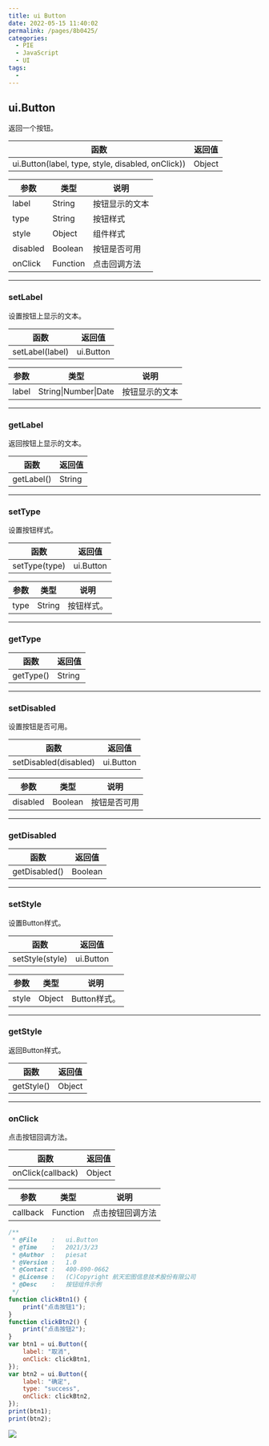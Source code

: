 ```yaml
---
title: ui Button
date: 2022-05-15 11:40:02
permalink: /pages/8b0425/
categories:
  - PIE
  - JavaScript
  - UI
tags:
  - 
---
```



## ui.Button

返回一个按钮。

| 函数                                              | 返回值 |
| ------------------------------------------------- | ------ |
| ui.Button(label, type, style, disabled, onClick)) | Object |

| 参数     | 类型     | 说明           |
| -------- | -------- | -------------- |
| label    | String   | 按钮显示的文本 |
| type     | String   | 按钮样式       |
| style    | Object   | 组件样式       |
| disabled | Boolean  | 按钮是否可用   |
| onClick  | Function | 点击回调方法   |

------

### setLabel

设置按钮上显示的文本。

| 函数            | 返回值    |
| --------------- | --------- |
| setLabel(label) | ui.Button |

| 参数  | 类型                 | 说明           |
| ----- | -------------------- | -------------- |
| label | String\|Number\|Date | 按钮显示的文本 |

------

### getLabel

返回按钮上显示的文本。

| 函数       | 返回值 |
| ---------- | ------ |
| getLabel() | String |

------

### setType

设置按钮样式。

| 函数          | 返回值    |
| ------------- | --------- |
| setType(type) | ui.Button |

| 参数 | 类型   | 说明       |
| ---- | ------ | ---------- |
| type | String | 按钮样式。 |

------

### getType

| 函数      | 返回值 |
| --------- | ------ |
| getType() | String |

------

### setDisabled

设置按钮是否可用。

| 函数                  | 返回值    |
| --------------------- | --------- |
| setDisabled(disabled) | ui.Button |

| 参数     | 类型    | 说明         |
| -------- | ------- | ------------ |
| disabled | Boolean | 按钮是否可用 |

------

### getDisabled

| 函数          | 返回值  |
| ------------- | ------- |
| getDisabled() | Boolean |

------

### setStyle

设置Button样式。

| 函数            | 返回值    |
| --------------- | --------- |
| setStyle(style) | ui.Button |

| 参数  | 类型   | 说明         |
| ----- | ------ | ------------ |
| style | Object | Button样式。 |

------

### getStyle

返回Button样式。

| 函数       | 返回值 |
| ---------- | ------ |
| getStyle() | Object |

------

### onClick

点击按钮回调方法。

| 函数              | 返回值 |
| ----------------- | ------ |
| onClick(callback) | Object |

| 参数     | 类型     | 说明             |
| -------- | -------- | ---------------- |
| callback | Function | 点击按钮回调方法 |

```javascript
/**
 * @File    :   ui.Button
 * @Time    :   2021/3/23
 * @Author  :   piesat
 * @Version :   1.0
 * @Contact :   400-890-0662
 * @License :   (C)Copyright 航天宏图信息技术股份有限公司
 * @Desc    :   按钮组件示例
 */
function clickBtn1() {
    print("点击按钮1");
}
function clickBtn2() {
    print("点击按钮2");
}
var btn1 = ui.Button({
    label: "取消",
    onClick: clickBtn1,
});
var btn2 = ui.Button({
    label: "确定",
    type: "success",
    onClick: clickBtn2,
});
print(btn1);
print(btn2);
```

![](http://pics.landcover100.com/pics/20222214/627fcbd64aa32.png)
